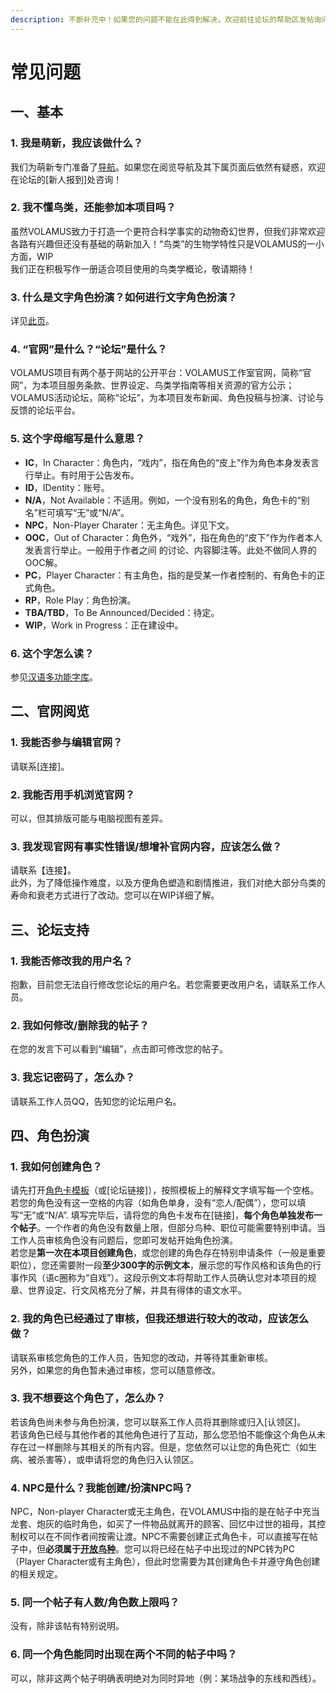 ```yaml
---
description: 不断补充中！如果您的问题不能在此得到解决，欢迎前往论坛的帮助区发帖询问！
---
```


# 常见问题

## 一、基本

### 1. 我是萌新，我应该做什么？

我们为萌新专门准备了[导航](./)。如果您在阅览导航及其下属页面后依然有疑惑，欢迎在论坛的\[新人报到\]处咨询！

### 2. 我不懂鸟类，还能参加本项目吗？

虽然VOLAMUS致力于打造一个更符合科学事实的动物奇幻世界，但我们非常欢迎各路有兴趣但还没有基础的萌新加入！“鸟类”的生物学特性只是VOLAMUS的一小方面，WIP  
我们正在积极写作一册适合项目使用的鸟类学概论，敬请期待！

### 3. 什么是文字角色扮演？如何进行文字角色扮演？

详见[此页](rp-guide.md)。

### 4. “官网”是什么？“论坛”是什么？

VOLAMUS项目有两个基于网站的公开平台：VOLAMUS工作室官网，简称“官网”，为本项目服务条款、世界设定、鸟类学指南等相关资源的官方公示；VOLAMUS活动论坛，简称“论坛”，为本项目发布新闻、角色投稿与扮演、讨论与反馈的论坛平台。

### 5. 这个字母缩写是什么意思？

* **IC**，In Character：角色内，“戏内”，指在角色的“皮上”作为角色本身发表言行举止。有时用于公告发布。
* **ID**，IDentity：账号。
* **N/A**，Not Available：不适用。例如，一个没有别名的角色，角色卡的“别名”栏可填写“无”或“N/A”。
* **NPC**，Non-Player Charater：无主角色。详见下文。
* **OOC**，Out of Character：角色外，“戏外”，指在角色的“皮下”作为作者本人发表言行举止。一般用于作者之间 的讨论、内容脚注等。此处不做同人界的OOC解。
* **PC**，Player Character：有主角色，指的是受某一作者控制的、有角色卡的正式角色。
* **RP**，Role Play：角色扮演。
* **TBA/TBD**，To Be Announced/Decided：待定。
* **WIP**，Work in Progress：正在建设中。

### 6. 这个字怎么读？

参见[汉语多功能字库](http://humanum.arts.cuhk.edu.hk/Lexis/lexi-mf/)。

## 二、官网阅览

### 1. 我能否参与编辑官网？

请联系\[连接\]。

### 2. 我能否用手机浏览官网？

可以，但其排版可能与电脑视图有差异。

### 3. 我发现官网有事实性错误/想增补官网内容，应该怎么做？

请联系【连接】。  
此外，为了降低操作难度，以及方便角色塑造和剧情推进，我们对绝大部分鸟类的寿命和衰老方式进行了改动。您可以在WIP详细了解。

## 三、论坛支持

### 1. 我能否修改我的用户名？

抱歉，目前您无法自行修改您论坛的用户名。若您需要更改用户名，请联系工作人员。

### 2. 我如何修改/删除我的帖子？

在您的发言下可以看到“编辑”，点击即可修改您的帖子。

### 3. 我忘记密码了，怎么办？

请联系工作人员QQ，告知您的论坛用户名。

## 四、角色扮演

### 1. 我如何创建角色？

请先打开[角色卡模板](../creation/pc-sheet.md)（或\[论坛链接\]），按照模板上的解释文字填写每一个空格。若您的角色没有这一空格的内容（如角色单身，没有“恋人/配偶”），您可以填写“无”或“N/A”. 填写完毕后，请将您的角色卡发布在\[链接\]，**每个角色单独发布一个帖子**。一个作者的角色没有数量上限，但部分鸟种、职位可能需要特别申请。当工作人员审核角色没有问题后，您即可发帖开始角色扮演。  
若您是**第一次在本项目创建角色**，或您创建的角色存在特别申请条件（一般是重要职位），您还需要附一段**至少300字的示例文本**，展示您的写作风格和该角色的行事作风（语c圈称为“自戏”）。这段示例文本将帮助工作人员确认您对本项目的规章、世界设定、行文风格充分了解，并具有得体的语文水平。

### 2. 我的角色已经通过了审核，但我还想进行较大的改动，应该怎么做？

请联系审核您角色的工作人员，告知您的改动，并等待其重新审核。  
另外，如果您的角色暂未通过审核，您可以随意修改。

### 3. 我不想要这个角色了，怎么办？

若该角色尚未参与角色扮演，您可以联系工作人员将其删除或归入\[认领区\]。  
若该角色已经与其他作者的其他角色进行了互动，那么您恐怕不能像这个角色从未存在过一样删除与其相关的所有内容。但是，您依然可以让您的角色死亡（如生病、被杀害等），或申请将您的角色归入认领区。

### 4. NPC是什么？我能创建/扮演NPC吗？

NPC，Non-player Character或无主角色，在VOLAMUS中指的是在帖子中充当龙套、炮灰的临时角色，如买了一件物品就离开的顾客、回忆中过世的祖母，其控制权可以在不同作者间按需让渡。NPC不需要创建正式角色卡，可以直接写在帖子中，但**必须属于**[**开放鸟种**](../bird-guide/species/)。您可以将已经在帖子中出现过的NPC转为PC（Player Character或有主角色），但此时您需要为其创建角色卡并遵守角色创建的相关规定。

### 5. 同一个帖子有人数/角色数上限吗？

没有，除非该帖有特别说明。

### 6. 同一个角色能同时出现在两个不同的帖子中吗？

可以，除非这两个帖子明确表明绝对为同时异地（例：某场战争的东线和西线）。

